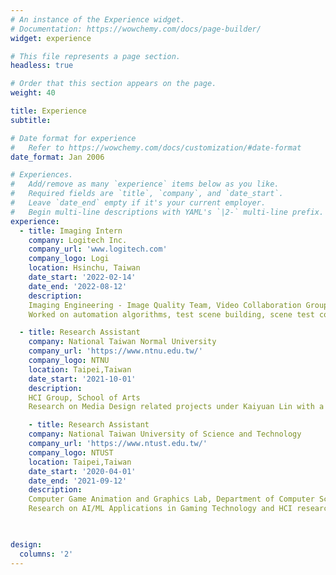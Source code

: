 ```yaml
---
# An instance of the Experience widget.
# Documentation: https://wowchemy.com/docs/page-builder/
widget: experience

# This file represents a page section.
headless: true

# Order that this section appears on the page.
weight: 40

title: Experience
subtitle:

# Date format for experience
#   Refer to https://wowchemy.com/docs/customization/#date-format
date_format: Jan 2006

# Experiences.
#   Add/remove as many `experience` items below as you like.
#   Required fields are `title`, `company`, and `date_start`.
#   Leave `date_end` empty if it's your current employer.
#   Begin multi-line descriptions with YAML's `|2-` multi-line prefix.
experience:
  - title: Imaging Intern
    company: Logitech Inc.
    company_url: 'www.logitech.com'
    company_logo: Logi
    location: Hsinchu, Taiwan
    date_start: '2022-02-14'
    date_end: '2022-08-12'
    description: 
    Imaging Engineering - Image Quality Team, Video Collaboration Group.
    Worked on automation algorithms, test scene building, scene test conducting/analysis and in-house tool making for next-gen camera products.

  - title: Research Assistant
    company: National Taiwan Normal University
    company_url: 'https://www.ntnu.edu.tw/'
    company_logo: NTNU
    location: Taipei,Taiwan
    date_start: '2021-10-01'
    description: 
    HCI Group, School of Arts
    Research on Media Design related projects under Kaiyuan Lin with a focus on telexisting tangible media for distanced collaboration.

    - title: Research Assistant
    company: National Taiwan University of Science and Technology
    company_url: 'https://www.ntust.edu.tw/'
    company_logo: NTUST
    location: Taipei,Taiwan
    date_start: '2020-04-01'
    date_end: '2021-09-12'
    description: 
    Computer Game Animation and Graphics Lab, Department of Computer Science and Information Engineering.
    Research on AI/ML Applications in Gaming Technology and HCI research, namely Procedural Content Generation under player difficulty perception supervised by Prof. Yu-Chi Lai.

    

design:
  columns: '2'
---
```

